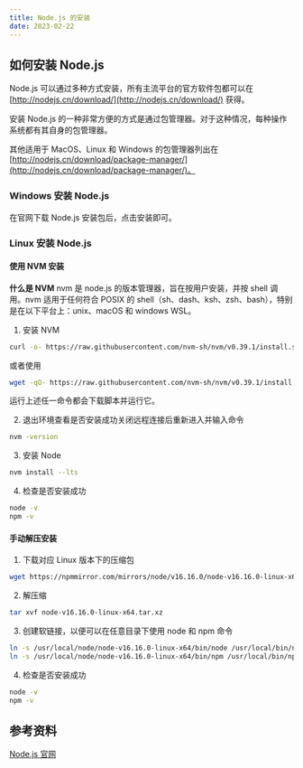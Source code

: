 ```yaml
---
title: Node.js 的安装
date: 2023-02-22
---
```


## 如何安装 Node.js

Node.js 可以通过多种方式安装，所有主流平台的官方软件包都可以在 [http://nodejs.cn/download/](http://nodejs.cn/download/) 获得。

安装 Node.js 的一种非常方便的方式是通过包管理器。对于这种情况，每种操作系统都有其自身的包管理器。

其他适用于 MacOS、Linux 和 Windows 的包管理器列出在 [http://nodejs.cn/download/package-manager/](http://nodejs.cn/download/package-manager/)。

### Windows 安装 Node.js

在官网下载 Node.js 安装包后，点击安装即可。

### Linux 安装 Node.js

#### 使用 NVM 安装

**什么是 NVM**
nvm 是 node.js 的版本管理器，旨在按用户安装，并按 shell 调用。nvm 适用于任何符合 POSIX 的 shell（sh、dash、ksh、zsh、bash），特别是在以下平台上：unix、macOS 和 windows WSL。

1. 安装 NVM
```bash
curl -o- https://raw.githubusercontent.com/nvm-sh/nvm/v0.39.1/install.sh | bash
```
或者使用
```bash
wget -qO- https://raw.githubusercontent.com/nvm-sh/nvm/v0.39.1/install.sh | bash
```
运行上述任一命令都会下载脚本并运行它。

2. 退出环境查看是否安装成功关闭远程连接后重新进入并输入命令
```bash
nvm -version
```

3. 安装 Node
```bash
nvm install --lts
```

4. 检查是否安装成功
```bash
node -v
npm -v
```

#### 手动解压安装

1. 下载对应 Linux 版本下的压缩包
```bash
wget https://npmmirror.com/mirrors/node/v16.16.0/node-v16.16.0-linux-x64.tar.xz
```

2. 解压缩
```bash
tar xvf node-v16.16.0-linux-x64.tar.xz
```

3. 创建软链接，以便可以在任意目录下使用 node 和 npm 命令
```bash
ln -s /usr/local/node/node-v16.16.0-linux-x64/bin/node /usr/local/bin/node
ln -s /usr/local/node/node-v16.16.0-linux-x64/bin/npm /usr/local/bin/npm
```

4. 检查是否安装成功
```bash
node -v
npm -v
```

## 参考资料

[Node.js 官网](https://nodejs.org/zh-cn/)